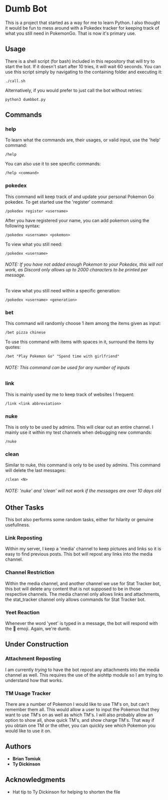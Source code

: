 # Dumb Bot

This is a project that started as a way for me to learn Python. I also thought it would be fun to mess around with a Pokedex tracker for keeping track of what you still need in PokemonGo. That is now it's primary use.

## Usage

There is a shell script (for bash) included in this repository that will try to start the bot. If it doesn't start after 10 tries, it will wait 60 seconds. You can use this script simply by navigating to the containing folder and executing it:
```
./call.sh
```

Alternatively, if you would prefer to just call the bot without retries:
```
python3 dumbbot.py
```

## Commands

### help

To learn what the commands are, their usages, or valid input, use the 'help' command:
```
/help
```

You can also use it to see specific commands:
```
/help <command>
```

### pokedex

This command will keep track of and update your personal Pokemon Go pokedex. To get started use the 'register' command:
```
/pokedex register <username>
```

After you have registered your name, you can add pokemon using the following syntax:
```
/pokedex <username> <pokemon>
```

To view what you still need:
```
/pokedex <username>
```
###### NOTE: If you have not added enough Pokemon to your Pokedex, this will not work, as Discord only allows up to 2000 characters to be printed per message.

To view what you still need within a specific generation:
```
/pokedex <username> <generation>
```

### bet

This command will randomly choose 1 item among the items given as input:
```
/bet pizza chinese
```

To use this command with items with spaces in it, surround the items by quotes:
```
/bet "Play Pokemon Go" "Spend time with girlfriend"
```

###### NOTE: This command can be used for any number of inputs

### link

This is mainly used by me to keep track of websites I frequent:
```
/link <link abbreviation>
```

### nuke

This is only to be used by admins. This will clear out an entire channel. I mainly use it within my test channels when debugging new commands:
```
/nuke
```

### clean

Similar to nuke, this command is only to be used by admins. This command will delete the last <N> messages:
```
/clean <N>
```

###### NOTE: 'nuke' and 'clean' will not work if the messages are over 10 days old

## Other Tasks

This bot also performs some random tasks, either for hilarity or genuine usefullness.

### Link Reposting

Within my server, I keep a 'media' channel to keep pictures and links so it is easy to find previous posts. This bot will repost any links into the media channel.

### Channel Restriction

Within the media channel, and another channel we use for Stat Tracker bot, this bot will delete any content that is not supposed to be in those respective channels. The media channel only allows links and attachments, the stat_tracker channel only allows commands for Stat Tracker bot.

### Yeet Reaction

Whenever the word 'yeet' is typed in a message, the bot will respond with the :eyes: emoji. Again, we're dumb.

## Under Construction

### Attachment Reposting

I am currently *trying* to have the bot repost any attachments into the media channel as well. This requires the use of the aiohttp module so I am trying to understand how that works.

### TM Usage Tracker

There are a number of Pokemon I would like to use TM's on, but can't remember them all. This would allow a user to input the Pokemon that they want to use TM's on as well as which TM's. I will also probably allow an option to show all, show quick TM's, and show charge TM's. That way if you obtain one TM or the other, you can quickly see which Pokemon you would like to use it on.

## Authors

* **Brian Tomiuk**
* **Ty Dickinson**

## Acknowledgments

* Hat tip to Ty Dickinson for helping to shorten the file

